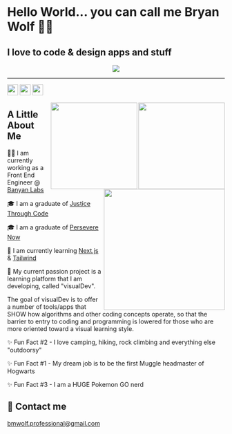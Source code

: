 # Hello World... you can call me Bryan Wolf 🐺👋
## I love to code & design apps and stuff

<div align="center">
<a href="https://skillicons.dev"><img src="https://skillicons.dev/icons?i=html,,css,,sass,,tailwind,,bootstrap,,javascript,,regex,,jquery,,react,,redux,,next,,typescript,,nodejs,,jest,,python,,django,,wordpress,,vscode,,git,,github,,gitlab&perline=21&theme=light"/></a>
</div>
<hr/>

<img src='https://img.shields.io/github/followers/bmwolf102990?style=social&label=Followers' height='25'> <img src='https://img.shields.io/github/forks/bmwolf102990/visualDev?style=social&label=Forks' height='25'> <img src='https://img.shields.io/github/stars/bmwolf102990?style=social&label=Stars' height='25'>

<img src="https://github-readme-stats-sigma-five.vercel.app/api?username=bmwolf102990&count_private=true&show_icons=true&theme=dark" height="200" align="right">
<img src="https://github-readme-streak-stats.herokuapp.com/?user=bmwolf102990&theme=dark" height="200" align="right">
<img src="https://github-readme-stats.vercel.app/api/top-langs/?username=bmwolf102990&layout=compact&theme=dark" height="280" align="right">

## A Little About Me
🧑‍💻 I am currently working as a Front End Engineer @ [Banyan Labs](https://banyanlabs.io)

🎓 I am a graduate of [Justice Through Code](https://centerforjustice.columbia.edu/justicethroughcode)

🎓 I am a graduate of [Persevere Now](https://perseverenow.org)

🧠 I am currently learning [Next.js](https://nextjs.org) & [Tailwind](https://tailwindcss.com)

🚀 My current passion project is a learning platform that I am developing, called "visualDev".

The goal of visualDev is to offer a number of tools/apps that SHOW how algorithms and other coding concepts operate, so that the barrier to entry to coding and programming is lowered for those who are more oriented toward a visual learning style. 

✨ Fun Fact #2 - I love camping, hiking, rock climbing and everything else "outdoorsy"

✨ Fun Fact #1 - My dream job is to be the first Muggle headmaster of Hogwarts

✨ Fun Fact #3 - I am a HUGE Pokemon GO nerd

## 📧 Contact me
[bmwolf.professional@gmail.com](mailto:bmwolf.professional@gmail.com)


<!-- **bmwolf102990/bmwolf102990** is a ✨ _special_ ✨ repository because its `README.md` (this file) appears on your GitHub profile. -->
